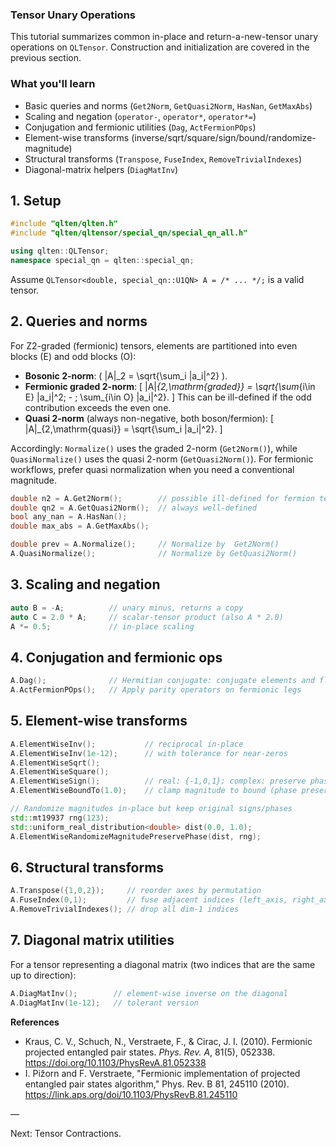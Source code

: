 ### Tensor Unary Operations

This tutorial summarizes common in-place and return-a-new-tensor unary operations on `QLTensor`. Construction and initialization are covered in the previous section.

### What you'll learn

- Basic queries and norms (`Get2Norm`, `GetQuasi2Norm`, `HasNan`, `GetMaxAbs`)
- Scaling and negation (`operator-`, `operator*`, `operator*=`)
- Conjugation and fermionic utilities (`Dag`, `ActFermionPOps`)
- Element-wise transforms (inverse/sqrt/square/sign/bound/randomize-magnitude)
- Structural transforms (`Transpose`, `FuseIndex`, `RemoveTrivialIndexes`)
- Diagonal-matrix helpers (`DiagMatInv`)

## 1. Setup

```cpp
#include "qlten/qlten.h"
#include "qlten/qltensor/special_qn/special_qn_all.h"

using qlten::QLTensor;
namespace special_qn = qlten::special_qn;
```

Assume `QLTensor<double, special_qn::U1QN> A = /* ... */;` is a valid tensor.

## 2. Queries and norms

For Z2-graded (fermionic) tensors, elements are partitioned into even blocks \(E\) and odd blocks \(O\):

- **Bosonic 2-norm**: \( \|A\|_2 = \sqrt{\sum_i |a_i|^2} \).
- **Fermionic graded 2-norm**: 
  \[ \|A\|_{2,\mathrm{graded}} = \sqrt{\sum_{i\in E} |a_i|^2\; - \; \sum_{i\in O} |a_i|^2}. \]
  This can be ill-defined if the odd contribution exceeds the even one.
- **Quasi 2-norm** (always non-negative, both boson/fermion):
  \[ \|A\|_{2,\mathrm{quasi}} = \sqrt{\sum_i |a_i|^2}. \]

Accordingly: `Normalize()` uses the graded 2-norm (`Get2Norm()`), while `QuasiNormalize()` uses the quasi 2-norm (`GetQuasi2Norm()`). For fermionic workflows, prefer quasi normalization when you need a conventional magnitude.

```cpp
double n2 = A.Get2Norm();        // possible ill-defined for fermion tensor
double qn2 = A.GetQuasi2Norm();  // always well-defined
bool any_nan = A.HasNan();
double max_abs = A.GetMaxAbs();

double prev = A.Normalize();     // Normalize by  Get2Norm()
A.QuasiNormalize();              // Normalize by GetQuasi2Norm()
```

## 3. Scaling and negation

```cpp
auto B = -A;          // unary minus, returns a copy
auto C = 2.0 * A;     // scalar-tensor product (also A * 2.0)
A *= 0.5;             // in-place scaling
```

## 4. Conjugation and fermionic ops

```cpp
A.Dag();              // Hermitian conjugate: conjugate elements and flip index directions
A.ActFermionPOps();   // Apply parity operators on fermionic legs 
```

## 5. Element-wise transforms

```cpp
A.ElementWiseInv();           // reciprocal in-place
A.ElementWiseInv(1e-12);      // with tolerance for near-zeros
A.ElementWiseSqrt();
A.ElementWiseSquare();
A.ElementWiseSign();          // real: {-1,0,1}; complex: preserve phase, unit magnitude
A.ElementWiseBoundTo(1.0);    // clamp magnitude to bound (phase preserved for complex)

// Randomize magnitudes in-place but keep original signs/phases
std::mt19937 rng(123);
std::uniform_real_distribution<double> dist(0.0, 1.0);
A.ElementWiseRandomizeMagnitudePreservePhase(dist, rng);
```

## 6. Structural transforms

```cpp
A.Transpose({1,0,2});     // reorder axes by permutation
A.FuseIndex(0,1);         // fuse adjacent indices (left_axis, right_axis)
A.RemoveTrivialIndexes(); // drop all dim-1 indices
```

## 7. Diagonal matrix utilities

For a tensor representing a diagonal matrix (two indices that are the same up to direction):

```cpp
A.DiagMatInv();        // element-wise inverse on the diagonal
A.DiagMatInv(1e-12);   // tolerant version
```

**References**
  - Kraus, C. V., Schuch, N., Verstraete, F., & Cirac, J. I. (2010). Fermionic projected entangled pair states. *Phys. Rev. A*, 81(5), 052338. https://doi.org/10.1103/PhysRevA.81.052338
  - I. Pižorn and F. Verstraete, "Fermionic implementation of projected entangled pair states algorithm," Phys. Rev. B 81, 245110 (2010). https://link.aps.org/doi/10.1103/PhysRevB.81.245110

—

Next: Tensor Contractions.
